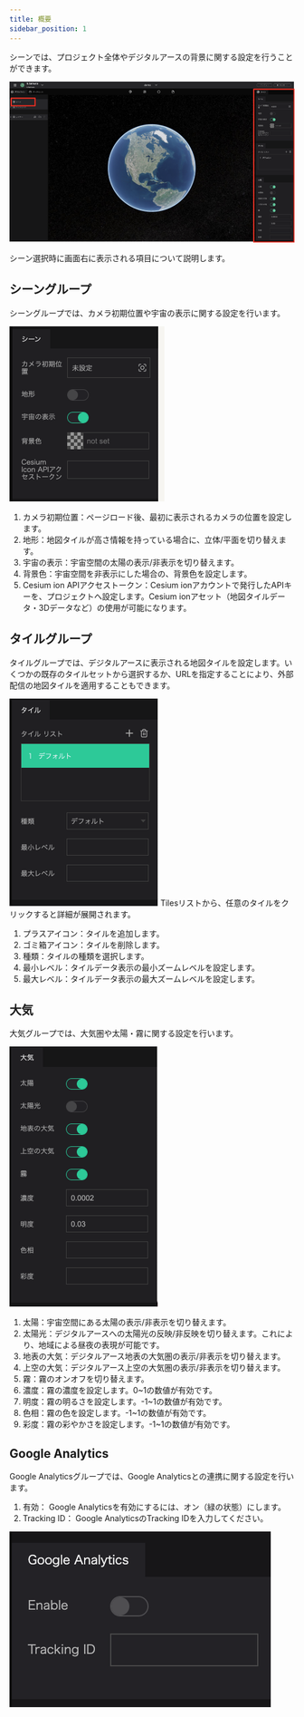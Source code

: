 ```yaml
---
title: 概要
sidebar_position: 1
---
```


シーンでは、プロジェクト全体やデジタルアースの背景に関する設定を行うことができます。

![](./img/1_001.png)

シーン選択時に画面右に表示される項目について説明します。

## シーングループ

シーングループでは、カメラ初期位置や宇宙の表示に関する設定を行います。

![](./img/1_002.png)

1. カメラ初期位置：ページロード後、最初に表示されるカメラの位置を設定します。
2. 地形：地図タイルが高さ情報を持っている場合に、立体/平面を切り替えます。
3. 宇宙の表示：宇宙空間の太陽の表示/非表示を切り替えます。
4. 背景色：宇宙空間を非表示にした場合の、背景色を設定します。
5. Cesium ion APIアクセストークン：Cesium ionアカウントで発行したAPIキーを、プロジェクトへ設定します。Cesium ionアセット（地図タイルデータ・3Dデータなど）の使用が可能になります。

## タイルグループ

タイルグループでは、デジタルアースに表示される地図タイルを設定します。いくつかの既存のタイルセットから選択するか、URLを指定することにより、外部配信の地図タイルを適用することもできます。

![](./img/1_003.png)
Tilesリストから、任意のタイルをクリックすると詳細が展開されます。
1. プラスアイコン：タイルを追加します。
2. ゴミ箱アイコン：タイルを削除します。
3. 種類：タイルの種類を選択します。
4. 最小レベル：タイルデータ表示の最小ズームレベルを設定します。
5. 最大レベル：タイルデータ表示の最大ズームレベルを設定します。

## 大気

大気グループでは、大気圏や太陽・霧に関する設定を行います。

![](./img/1_004.png)

1. 太陽：宇宙空間にある太陽の表示/非表示を切り替えます。
2. 太陽光：デジタルアースへの太陽光の反映/非反映を切り替えます。これにより、地域による昼夜の表現が可能です。
3. 地表の大気：デジタルアース地表の大気圏の表示/非表示を切り替えます。
4. 上空の大気：デジタルアース上空の大気圏の表示/非表示を切り替えます。
5. 霧：霧のオンオフを切り替えます。
6. 濃度：霧の濃度を設定します。0~1の数値が有効です。
7. 明度：霧の明るさを設定します。-1~1の数値が有効です。
8. 色相：霧の色を設定します。-1~1の数値が有効です。
9. 彩度：霧の彩やかさを設定します。-1~1の数値が有効です。

## Google Analytics
Google Analyticsグループでは、Google Analyticsとの連携に関する設定を行います。

1. 有効： Google Analyticsを有効にするには、オン（緑の状態）にします。
2. Tracking ID： Google AnalyticsのTracking IDを入力してください。

![](./img/1_005.png)